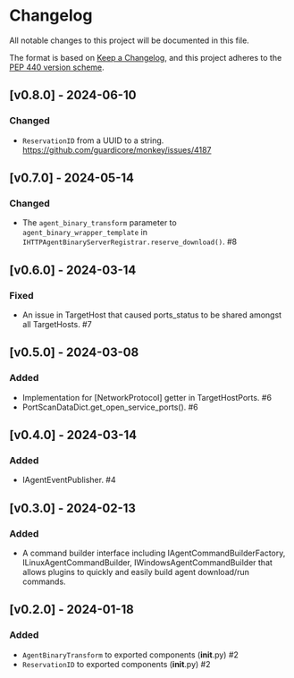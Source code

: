 # Changelog
All notable changes to this project will be documented in this
file.

The format is based on [Keep a
Changelog](https://keepachangelog.com/en/1.0.0/), and this project adheres to
the [PEP 440 version scheme](https://peps.python.org/pep-0440/#version-scheme).

## [v0.8.0] - 2024-06-10
### Changed
- `ReservationID` from a UUID to a string.
  https://github.com/guardicore/monkey/issues/4187

## [v0.7.0] - 2024-05-14
### Changed
- The `agent_binary_transform` parameter to `agent_binary_wrapper_template` in
  `IHTTPAgentBinaryServerRegistrar.reserve_download()`. #8

## [v0.6.0] - 2024-03-14
### Fixed
- An issue in TargetHost that caused ports_status to be shared amongst all
  TargetHosts. #7

## [v0.5.0] - 2024-03-08
### Added
- Implementation for \[NetworkProtocol\] getter in TargetHostPorts. #6
- PortScanDataDict.get_open_service_ports(). #6


## [v0.4.0] - 2024-03-14
### Added
- IAgentEventPublisher. #4

## [v0.3.0] - 2024-02-13
### Added
- A command builder interface including IAgentCommandBuilderFactory,
  ILinuxAgentCommandBuilder, IWindowsAgentCommandBuilder that allows plugins to
  quickly and easily build agent download/run commands.

## [v0.2.0] - 2024-01-18
### Added
- `AgentBinaryTransform` to exported components (__init__.py) #2
- `ReservationID` to exported components (__init__.py) #2
